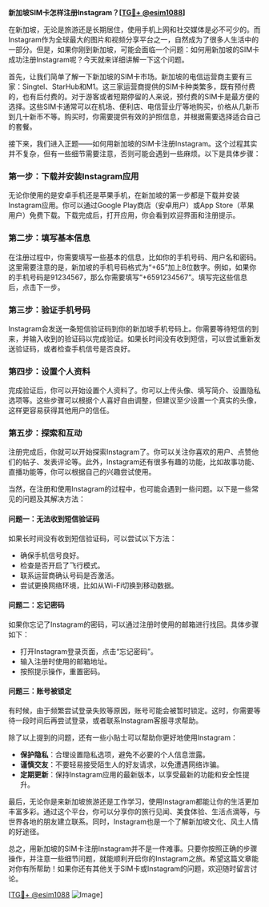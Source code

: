 **新加坡SIM卡怎样注册Instagram？[[TG💪+ @esim1088](https://t.me/s/esim1088)]**

在新加坡，无论是旅游还是长期居住，使用手机上网和社交媒体是必不可少的。而Instagram作为全球最大的图片和视频分享平台之一，自然成为了很多人生活中的一部分。但是，如果你刚到新加坡，可能会面临一个问题：如何用新加坡的SIM卡成功注册Instagram呢？今天就来详细讲解一下这个问题。

首先，让我们简单了解一下新加坡的SIM卡市场。新加坡的电信运营商主要有三家：Singtel、StarHub和M1。这三家运营商提供的SIM卡种类繁多，既有预付费的，也有后付费的。对于游客或者短期停留的人来说，预付费的SIM卡是最方便的选择。这些SIM卡通常可以在机场、便利店、电信营业厅等地购买，价格从几新币到几十新币不等。购买时，你需要提供有效的护照信息，并根据需要选择适合自己的套餐。

接下来，我们进入正题——如何用新加坡的SIM卡注册Instagram。这个过程其实并不复杂，但有一些细节需要注意，否则可能会遇到一些麻烦。以下是具体步骤：

### 第一步：下载并安装Instagram应用

无论你使用的是安卓手机还是苹果手机，在新加坡的第一步都是下载并安装Instagram应用。你可以通过Google Play商店（安卓用户）或App Store（苹果用户）免费下载。下载完成后，打开应用，你会看到欢迎界面和注册提示。

### 第二步：填写基本信息

在注册过程中，你需要填写一些基本的信息，比如你的手机号码、用户名和密码。这里需要注意的是，新加坡的手机号码格式为“+65”加上8位数字。例如，如果你的手机号码是91234567，那么你需要填写“+6591234567”。填写完这些信息后，点击下一步。

### 第三步：验证手机号码

Instagram会发送一条短信验证码到你的新加坡手机号码上。你需要等待短信的到来，并输入收到的验证码以完成验证。如果长时间没有收到短信，可以尝试重新发送验证码，或者检查手机信号是否良好。

### 第四步：设置个人资料

完成验证后，你可以开始设置个人资料了。你可以上传头像、填写简介、设置隐私选项等。这些步骤可以根据个人喜好自由调整，但建议至少设置一个真实的头像，这样更容易获得其他用户的信任。

### 第五步：探索和互动

注册完成后，你就可以开始探索Instagram了。你可以关注你喜欢的用户、点赞他们的帖子、发表评论等。此外，Instagram还有很多有趣的功能，比如故事功能、直播功能等，你可以根据自己的兴趣尝试使用。

当然，在注册和使用Instagram的过程中，也可能会遇到一些问题。以下是一些常见的问题及其解决方法：

#### 问题一：无法收到短信验证码

如果长时间没有收到短信验证码，可以尝试以下方法：
- 确保手机信号良好。
- 检查是否开启了飞行模式。
- 联系运营商确认号码是否激活。
- 尝试更换网络环境，比如从Wi-Fi切换到移动数据。

#### 问题二：忘记密码

如果你忘记了Instagram的密码，可以通过注册时使用的邮箱进行找回。具体步骤如下：
- 打开Instagram登录页面，点击“忘记密码”。
- 输入注册时使用的邮箱地址。
- 按照提示操作，重置密码。

#### 问题三：账号被锁定

有时候，由于频繁尝试登录失败等原因，账号可能会被暂时锁定。这时，你需要等待一段时间后再尝试登录，或者联系Instagram客服寻求帮助。

除了以上提到的问题，还有一些小贴士可以帮助你更好地使用Instagram：
- **保护隐私**：合理设置隐私选项，避免不必要的个人信息泄露。
- **谨慎交友**：不要轻易接受陌生人的好友请求，以免遭遇网络诈骗。
- **定期更新**：保持Instagram应用的最新版本，以享受最新的功能和安全性提升。

最后，无论你是来新加坡旅游还是工作学习，使用Instagram都能让你的生活更加丰富多彩。通过这个平台，你可以分享你的旅行见闻、美食体验、生活点滴等，与世界各地的朋友建立联系。同时，Instagram也是一个了解新加坡文化、风土人情的好途径。

总之，用新加坡的SIM卡注册Instagram并不是一件难事。只要你按照正确的步骤操作，并注意一些细节问题，就能顺利开启你的Instagram之旅。希望这篇文章能对你有所帮助！如果你还有其他关于SIM卡或Instagram的问题，欢迎随时留言讨论。

[[TG💪+ @esim1088](https://t.me/s/esim1088) ![Image](https://i.postimg.cc/4NQfJmqS/Snipaste-2025-05-13-00-14-12.png)]